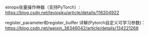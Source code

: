 einops张量操作神器（支持PyTorch）: https://blog.csdn.net/leviopku/article/details/116204922


register_parameter和register_buffer 详解(Pytorch自定义可学习参数)： https://blog.csdn.net/weixin_38346042/article/details/134221268